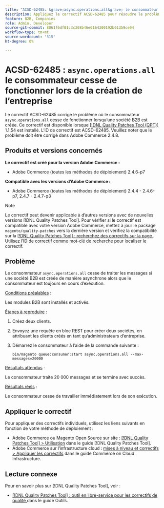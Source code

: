 ```yaml
---
title: "ACSD-62485: &grave;async.operations.all&grave; le consommateur cesse de fonctionner lors de la création de l’entreprise"
description: Appliquez le correctif ACSD-62485 pour résoudre le problème Adobe Commerce en raison duquel le consommateur "async.operations.all" cesse de fonctionner lors de la création d’une entreprise B2B.
feature: B2B, Companies
role: Admin, Developer
source-git-commit: 8061f6df01c3c308b46e6164300192b01359ce94
workflow-type: tm+mt
source-wordcount: '315'
ht-degree: 0%

---
```


# ACSD-62485 : `async.operations.all` le consommateur cesse de fonctionner lors de la création de l’entreprise

Le correctif ACSD-62485 corrige le problème où le consommateur `async.operations.all` cesse de fonctionner lorsqu’une société B2B est créée. Ce correctif est disponible lorsque [[!DNL Quality Patches Tool (QPT)]](/help/tools/quality-patches-tool/quality-patches-tool-to-self-serve-quality-patches.md) 1.1.54 est installé. L’ID de correctif est ACSD-62485. Veuillez noter que le problème doit être corrigé dans Adobe Commerce 2.4.8.

## Produits et versions concernés

**Le correctif est créé pour la version Adobe Commerce :**

* Adobe Commerce (toutes les méthodes de déploiement) 2.4.6-p7

**Compatible avec les versions d’Adobe Commerce :**

* Adobe Commerce (toutes les méthodes de déploiement) 2.4.4 - 2.4.6-p7, 2.4.7 - 2.4.7-p3

>[!NOTE]
>
>Le correctif peut devenir applicable à d’autres versions avec de nouvelles versions [!DNL Quality Patches Tool]. Pour vérifier si le correctif est compatible avec votre version Adobe Commerce, mettez à jour le package `magento/quality-patches` vers la dernière version et vérifiez la compatibilité sur la [[!DNL Quality Patches Tool] : recherchez des correctifs sur la page ](https://experienceleague.adobe.com/tools/commerce-quality-patches/index.html). Utilisez l’ID de correctif comme mot-clé de recherche pour localiser le correctif.

## Problème

Le consommateur `async.operations.all` cesse de traiter les messages si une société B2B est créée de manière asynchrone alors que le consommateur est toujours en cours d’exécution.

<u>Conditions préalables</u> :

Les modules B2B sont installés et activés.

<u>Étapes à reproduire</u> :

1. Créez deux clients.
1. Envoyez une requête en bloc REST pour créer deux sociétés, en attribuant les clients créés en tant qu’administrateurs d’entreprise.
1. Démarrez le consommateur à l’aide de la commande suivante :

   ``` bin/magento queue:consumer:start async.operations.all --max-messages=20000 ```

<u>Résultats attendus</u> :

Le consommateur traite 20 000 messages et se termine avec succès.

<u>Résultats réels</u> :

Le consommateur cesse de travailler immédiatement lors de son exécution.

## Appliquer le correctif

Pour appliquer des correctifs individuels, utilisez les liens suivants en fonction de votre méthode de déploiement :

* Adobe Commerce ou Magento Open Source sur site : [[!DNL Quality Patches Tool] > Utilisation](/help/tools/quality-patches-tool/usage.md) dans le guide [!DNL Quality Patches Tool].
* Adobe Commerce sur l’infrastructure cloud : [mises à niveau et correctifs > Appliquer les correctifs](https://experienceleague.adobe.com/docs/commerce-cloud-service/user-guide/develop/upgrade/apply-patches.html) dans le guide Commerce on Cloud Infrastructure.

## Lecture connexe

Pour en savoir plus sur [!DNL Quality Patches Tool], voir :

* [[!DNL Quality Patches Tool] : outil en libre-service pour les correctifs de qualité ](/help/tools/quality-patches-tool/quality-patches-tool-to-self-serve-quality-patches.md) dans le guide Outils.
